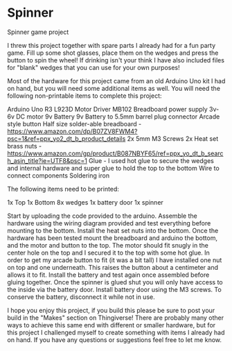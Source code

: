 # Spinner
Spinner game project


I threw this project together with spare parts I already had for a fun party game. Fill up some shot glasses, place them on the wedges and press the button to spin the wheel! If drinking isn't your think I have also included files for "blank" wedges that you can use for your own purposes!

Most of the hardware for this project came from an old Arduino Uno kit I had on hand, but you will need some additional items as well. You will need the following non-printable items to complete this project:

Arduino Uno R3
L923D Motor Driver
MB102 Breadboard power supply
3v-6v DC motor
9v Battery
9v Battery to 5.5mm barrel plug connector
Arcade style button
Half size solder-able breadboard - https://www.amazon.com/dp/B07ZV8FWM4?psc=1&ref=ppx_yo2_dt_b_product_details
2x 5mm M3 Screws
2x Heat set brass nuts - https://www.amazon.com/gp/product/B087NBYF65/ref=ppx_yo_dt_b_search_asin_title?ie=UTF8&psc=1
Glue - I used hot glue to secure the wedges and internal hardware and super glue to hold the top to the bottom
Wire to connect components
Soldering iron

The following items need to be printed:

1x Top
1x Bottom
8x wedges
1x battery door
1x spinner


Start by uploading the code provided to the arduino. Assemble the hardware using the wiring diagram provided and test everything before mounting to the bottom. Install the heat set nuts into the bottom. Once the hardware has been tested mount the breadboard and arduino the bottom, and the motor and button to the top. The motor should fit snugly in the center hole on the top and I secured it to the top with some hot glue. In order to get my arcade button to fit (it was a bit tall) I have installed one nut on top and one underneath. This raises the button about a centimeter and allows it to fit. Install the battery and test again once assembled before gluing together. Once the spinner is glued shut you will only have access to the inside via the battery door. Install battery door using the M3 screws. To conserve the battery, disconnect it while not in use.


I hope you enjoy this project, if you build this please be sure to post your build in the "Makes" section on Thingiverse! There are probably many other ways to achieve this same end with different or smaller hardware, but for this project I challenged myself to create something with items I already had on hand. If you have any questions or suggestions feel free to let me know.






